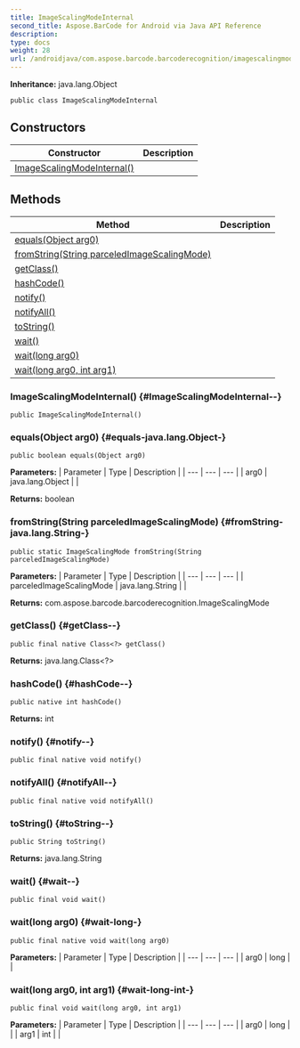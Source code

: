 ```yaml
---
title: ImageScalingModeInternal
second_title: Aspose.BarCode for Android via Java API Reference
description: 
type: docs
weight: 28
url: /androidjava/com.aspose.barcode.barcoderecognition/imagescalingmodeinternal/
---
```

**Inheritance:**
java.lang.Object
```
public class ImageScalingModeInternal
```
## Constructors

| Constructor | Description |
| --- | --- |
| [ImageScalingModeInternal()](#ImageScalingModeInternal--) |  |
## Methods

| Method | Description |
| --- | --- |
| [equals(Object arg0)](#equals-java.lang.Object-) |  |
| [fromString(String parceledImageScalingMode)](#fromString-java.lang.String-) |  |
| [getClass()](#getClass--) |  |
| [hashCode()](#hashCode--) |  |
| [notify()](#notify--) |  |
| [notifyAll()](#notifyAll--) |  |
| [toString()](#toString--) |  |
| [wait()](#wait--) |  |
| [wait(long arg0)](#wait-long-) |  |
| [wait(long arg0, int arg1)](#wait-long-int-) |  |
### ImageScalingModeInternal() {#ImageScalingModeInternal--}
```
public ImageScalingModeInternal()
```


### equals(Object arg0) {#equals-java.lang.Object-}
```
public boolean equals(Object arg0)
```




**Parameters:**
| Parameter | Type | Description |
| --- | --- | --- |
| arg0 | java.lang.Object |  |

**Returns:**
boolean
### fromString(String parceledImageScalingMode) {#fromString-java.lang.String-}
```
public static ImageScalingMode fromString(String parceledImageScalingMode)
```




**Parameters:**
| Parameter | Type | Description |
| --- | --- | --- |
| parceledImageScalingMode | java.lang.String |  |

**Returns:**
com.aspose.barcode.barcoderecognition.ImageScalingMode
### getClass() {#getClass--}
```
public final native Class<?> getClass()
```




**Returns:**
java.lang.Class<?>
### hashCode() {#hashCode--}
```
public native int hashCode()
```




**Returns:**
int
### notify() {#notify--}
```
public final native void notify()
```




### notifyAll() {#notifyAll--}
```
public final native void notifyAll()
```




### toString() {#toString--}
```
public String toString()
```




**Returns:**
java.lang.String
### wait() {#wait--}
```
public final void wait()
```




### wait(long arg0) {#wait-long-}
```
public final native void wait(long arg0)
```




**Parameters:**
| Parameter | Type | Description |
| --- | --- | --- |
| arg0 | long |  |

### wait(long arg0, int arg1) {#wait-long-int-}
```
public final void wait(long arg0, int arg1)
```




**Parameters:**
| Parameter | Type | Description |
| --- | --- | --- |
| arg0 | long |  |
| arg1 | int |  |

